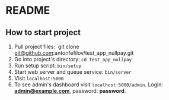 # README

## How to start project
1. Pull project files: `git clone git@github.com:antonfefilov/test_app_nullpay.git
2. Go into project's directory: `cd test_app_nullpay`
3. Run setup script: `bin/setup`
4. Start web server and queue service: `bin/server`
5. Visit `localhost:5000`
5. To see admin's dashboard visit `localhost:5000/admin`. Login: **admin@example.com**, password: **password**. 
